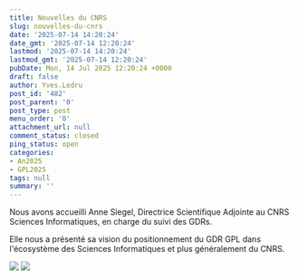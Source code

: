 ```yaml
---
title: Nouvelles du CNRS
slug: nouvelles-du-cnrs
date: '2025-07-14 14:20:24'
date_gmt: '2025-07-14 12:20:24'
lastmod: '2025-07-14 14:20:24'
lastmod_gmt: '2025-07-14 12:20:24'
pubDate: Mon, 14 Jul 2025 12:20:24 +0000
draft: false
author: Yves.Ledru
post_id: '482'
post_parent: '0'
post_type: post
menu_order: '0'
attachment_url: null
comment_status: closed
ping_status: open
categories:
- An2025
- GPL2025
tags: null
summary: ''
---
```


Nous avons accueilli Anne Siegel, Directrice Scientifique Adjointe au CNRS Sciences Informatiques, en charge du suivi des GDRs.

Elle nous a présenté sa vision du positionnement du GDR GPL dans l'écosystème des Sciences Informatiques et plus généralement du CNRS.

![](https://gdr-gpl.cnrs.fr/wp-content/uploads/2025/07/GPL25-Siegel1.jpg) ![](https://gdr-gpl.cnrs.fr/wp-content/uploads/2025/07/GPL25-Siegel2.jpg)
